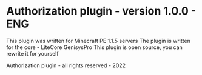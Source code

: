 # Authorization plugin - version 1.0.0 - ENG

This plugin was written for Minecraft PE 1.1.5 servers
The plugin is written for the core - LiteCore GenisysPro
This plugin is open source, you can rewrite it for yourself

Authorization plugin - all rights reserved - 2022
